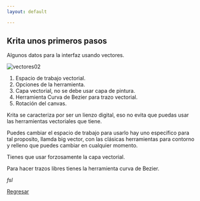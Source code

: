```yaml
---
layout: default

---
```


## Krita unos primeros pasos

Algunos datos para la interfaz usando vectores.

![vectores02](https://i.imgur.com/C11VUHA.jpg)

1. Espacio de trabajo vectorial.
2. Opciones de la herramienta.
3. Capa vectorial, no se debe usar capa de pintura.
4. Herramienta Curva de Bezier para trazo vectorial.
5. Rotación del canvas.

Krita se caracteriza por ser un lienzo digital, eso no evita que puedas usar las herramientas vectoriales que tiene.

Puedes cambiar el espacio de trabajo para usarlo hay uno específico para tal proposito, llamda big vector, con las clásicas herramientas para contorno y relleno que puedes cambiar en cualquier momento.

Tienes que usar forzosamente la capa vectorial.

Para hacer trazos libres tienes la herramienta curva de Bezier.

_fsl_

[Regresar](./)
